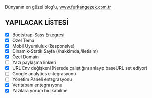 Dünyanın en güzel blog'u, www.furkangezek.com.tr

## YAPILACAK LİSTESİ

- [x] Bootstrap-Sass Entegresi
- [x] Özel Tema
- [x] Mobil Uyumluluk (Responsive)
- [x] Dinamik-Statik Sayfa (/hakkimda,/iletisim)
- [x] Özel Domain
- [ ] Yazı paylaşma linkleri
- [x] URL Env değişkeni (Nerede çalıştığını anlayıp baseURL set ediyor)
- [ ] Google analytics entegrasyonu
- [ ] Yönetim Paneli entegrasyonu
- [x] Veritabanı entegrasyonu
- [x] Yazılara yorum bırakabilme